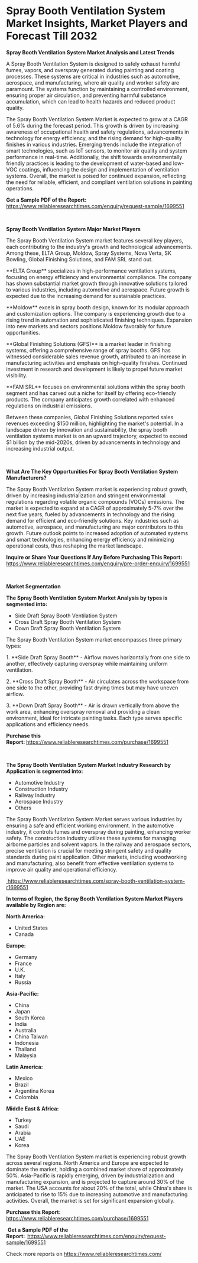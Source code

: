 <p><h1>Spray Booth Ventilation System Market Insights, Market Players and Forecast Till 2032</h1></p><p><strong>Spray Booth Ventilation System Market Analysis and Latest Trends</strong></p>
<p><p>A Spray Booth Ventilation System is designed to safely exhaust harmful fumes, vapors, and overspray generated during painting and coating processes. These systems are critical in industries such as automotive, aerospace, and manufacturing, where air quality and worker safety are paramount. The systems function by maintaining a controlled environment, ensuring proper air circulation, and preventing harmful substance accumulation, which can lead to health hazards and reduced product quality.</p><p>The Spray Booth Ventilation System Market is expected to grow at a CAGR of 5.6% during the forecast period. This growth is driven by increasing awareness of occupational health and safety regulations, advancements in technology for energy efficiency, and the rising demand for high-quality finishes in various industries. Emerging trends include the integration of smart technologies, such as IoT sensors, to monitor air quality and system performance in real-time. Additionally, the shift towards environmentally friendly practices is leading to the development of water-based and low-VOC coatings, influencing the design and implementation of ventilation systems. Overall, the market is poised for continued expansion, reflecting the need for reliable, efficient, and compliant ventilation solutions in painting operations.</p></p>
<p><strong>Get a Sample PDF of the Report:&nbsp;</strong> <a href="https://www.reliableresearchtimes.com/enquiry/request-sample/1699551?utm_campaign=2722&utm_medium=2&utm_source=Github&utm_content=ia&utm_term=09042025&utm_id=spray-booth-ventilation-system">https://www.reliableresearchtimes.com/enquiry/request-sample/1699551</a></p>
<p>&nbsp;</p>
<p><strong>Spray Booth Ventilation System Major Market Players</strong></p>
<p><p>The Spray Booth Ventilation System market features several key players, each contributing to the industry's growth and technological advancements. Among these, ELTA Group, Moldow, Spray Systems, Nova Verta, SK Bowling, Global Finishing Solutions, and FAM SRL stand out.</p><p>**ELTA Group** specializes in high-performance ventilation systems, focusing on energy efficiency and environmental compliance. The company has shown substantial market growth through innovative solutions tailored to various industries, including automotive and aerospace. Future growth is expected due to the increasing demand for sustainable practices.</p><p>**Moldow** excels in spray booth design, known for its modular approach and customization options. The company is experiencing growth due to a rising trend in automation and sophisticated finishing techniques. Expansion into new markets and sectors positions Moldow favorably for future opportunities.</p><p>**Global Finishing Solutions (GFS)** is a market leader in finishing systems, offering a comprehensive range of spray booths. GFS has witnessed considerable sales revenue growth, attributed to an increase in manufacturing activities and emphasis on high-quality finishes. Continued investment in research and development is likely to propel future market visibility.</p><p>**FAM SRL** focuses on environmental solutions within the spray booth segment and has carved out a niche for itself by offering eco-friendly products. The company anticipates growth correlated with enhanced regulations on industrial emissions.</p><p>Between these companies, Global Finishing Solutions reported sales revenues exceeding $150 million, highlighting the market's potential. In a landscape driven by innovation and sustainability, the spray booth ventilation systems market is on an upward trajectory, expected to exceed $1 billion by the mid-2020s, driven by advancements in technology and increasing industrial output.</p></p>
<p>&nbsp;</p>
<p><strong>What Are The Key Opportunities For Spray Booth Ventilation System Manufacturers?</strong></p>
<p><p>The Spray Booth Ventilation System market is experiencing robust growth, driven by increasing industrialization and stringent environmental regulations regarding volatile organic compounds (VOCs) emissions. The market is expected to expand at a CAGR of approximately 5-7% over the next five years, fueled by advancements in technology and the rising demand for efficient and eco-friendly solutions. Key industries such as automotive, aerospace, and manufacturing are major contributors to this growth. Future outlook points to increased adoption of automated systems and smart technologies, enhancing energy efficiency and minimizing operational costs, thus reshaping the market landscape.</p></p>
<p><strong>Inquire or Share Your Questions If Any Before Purchasing This Report:</strong> <a href="https://www.reliableresearchtimes.com/enquiry/pre-order-enquiry/1699551?utm_campaign=2722&utm_medium=2&utm_source=Github&utm_content=ia&utm_term=09042025&utm_id=spray-booth-ventilation-system">https://www.reliableresearchtimes.com/enquiry/pre-order-enquiry/1699551</a></p>
<p>&nbsp;</p>
<p><strong>Market Segmentation</strong></p>
<p><strong>The Spray Booth Ventilation System Market Analysis by types is segmented into:</strong></p>
<p><ul><li>Side Draft Spray Booth Ventilation System</li><li>Cross Draft Spray Booth Ventilation System</li><li>Down Draft Spray Booth Ventilation System</li></ul></p>
<p><p>The Spray Booth Ventilation System market encompasses three primary types: </p><p>1. **Side Draft Spray Booth** - Airflow moves horizontally from one side to another, effectively capturing overspray while maintaining uniform ventilation.</p><p>  </p><p>2. **Cross Draft Spray Booth** - Air circulates across the workspace from one side to the other, providing fast drying times but may have uneven airflow.</p><p>3. **Down Draft Spray Booth** - Air is drawn vertically from above the work area, enhancing overspray removal and providing a clean environment, ideal for intricate painting tasks. Each type serves specific applications and efficiency needs.</p></p>
<p><strong>Purchase this Report:&nbsp;</strong><a href="https://www.reliableresearchtimes.com/purchase/1699551?utm_campaign=2722&utm_medium=2&utm_source=Github&utm_content=ia&utm_term=09042025&utm_id=spray-booth-ventilation-system">https://www.reliableresearchtimes.com/purchase/1699551</a></p>
<p>&nbsp;</p>
<p><strong>The Spray Booth Ventilation System Market Industry Research by Application is segmented into:</strong></p>
<p><ul><li>Automotive Industry</li><li>Construction Industry</li><li>Railway Industry</li><li>Aerospace Industry</li><li>Others</li></ul></p>
<p><p>The Spray Booth Ventilation System Market serves various industries by ensuring a safe and efficient working environment. In the automotive industry, it controls fumes and overspray during painting, enhancing worker safety. The construction industry utilizes these systems for managing airborne particles and solvent vapors. In the railway and aerospace sectors, precise ventilation is crucial for meeting stringent safety and quality standards during paint application. Other markets, including woodworking and manufacturing, also benefit from effective ventilation systems to improve air quality and operational efficiency.</p></p>
<p><a href="https://www.reliableresearchtimes.com/spray-booth-ventilation-system-r1699551?utm_campaign=2722&utm_medium=2&utm_source=Github&utm_content=ia&utm_term=09042025&utm_id=spray-booth-ventilation-system">&nbsp;https://www.reliableresearchtimes.com/spray-booth-ventilation-system-r1699551</a></p>
<p><strong>In terms of Region, the Spray Booth Ventilation System Market Players available by Region are:</strong></p>
<p>
    <p> <strong> North America: </strong>
        <ul>
            <li>United States</li>
            <li>Canada</li>
        </ul>
        </p> 
    <p> <strong> Europe: </strong>
        <ul>
            <li>Germany</li>
            <li>France</li>
            <li>U.K.</li>
            <li>Italy</li>
            <li>Russia</li>
        </ul>
        </p> 
    <p> <strong> Asia-Pacific: </strong>
        <ul>
            <li>China</li>
            <li>Japan</li>
            <li>South Korea</li>
            <li>India</li>
            <li>Australia</li>
            <li>China Taiwan</li>
            <li>Indonesia</li>
            <li>Thailand</li>
            <li>Malaysia</li>
        </ul>
        </p> 
    <p> <strong> Latin America: </strong>
        <ul>
            <li>Mexico</li>
            <li>Brazil</li>
            <li>Argentina Korea</li>
            <li>Colombia</li>
        </ul>
        </p> 
    <p> <strong> Middle East & Africa: </strong>
        <ul>
            <li>Turkey</li>
            <li>Saudi</li>
            <li>Arabia</li>
            <li>UAE</li>
            <li>Korea</li>
        </ul>
    </p>
    </p>
<p><p>The Spray Booth Ventilation System market is experiencing robust growth across several regions. North America and Europe are expected to dominate the market, holding a combined market share of approximately 50%. Asia-Pacific is rapidly emerging, driven by industrialization and manufacturing expansion, and is projected to capture around 30% of the market. The USA accounts for about 20% of the total, while China's share is anticipated to rise to 15% due to increasing automotive and manufacturing activities. Overall, the market is set for significant expansion globally.</p></p>
<p><strong>Purchase this Report: </strong><a href="https://www.reliableresearchtimes.com/purchase/1699551?utm_campaign=2722&utm_medium=2&utm_source=Github&utm_content=ia&utm_term=09042025&utm_id=spray-booth-ventilation-system">https://www.reliableresearchtimes.com/purchase/1699551</a></p>
<p>&nbsp;<strong>Get a Sample PDF of the Report:&nbsp;&nbsp;</strong><a href="https://www.reliableresearchtimes.com/enquiry/request-sample/1699551?utm_campaign=2722&utm_medium=2&utm_source=Github&utm_content=ia&utm_term=09042025&utm_id=spray-booth-ventilation-system">https://www.reliableresearchtimes.com/enquiry/request-sample/1699551</a></p>
<p><strong></strong></p>
<p>Check more reports on <a href="https://www.reliableresearchtimes.com/?utm_campaign=2722&utm_medium=2&utm_source=Github&utm_content=ia&utm_term=09042025&utm_id=spray-booth-ventilation-system">https://www.reliableresearchtimes.com/</a></p>
